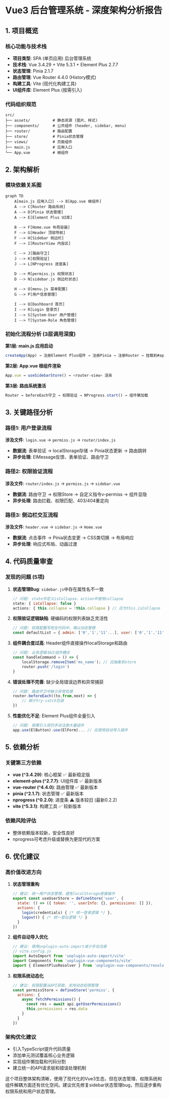 # Vue3 后台管理系统 - 深度架构分析报告

## 1. 项目概览

### 核心功能与技术栈
- **项目类型**: SPA (单页应用) 后台管理系统
- **技术栈**: Vue 3.4.29 + Vite 5.3.1 + Element Plus 2.7.7
- **状态管理**: Pinia 2.1.7
- **路由管理**: Vue Router 4.4.0 (History模式)
- **构建工具**: Vite (现代化构建工具)
- **UI组件库**: Element Plus (按需引入)

### 代码组织规范
```
src/
├── assets/          # 静态资源 (图片、样式)
├── components/      # 公共组件 (header, sidebar, menu)
├── router/          # 路由配置
├── store/           # Pinia状态管理
├── views/           # 页面组件
├── main.js          # 应用入口
└── App.vue          # 根组件
```

## 2. 架构解析

### 模块依赖关系图
```mermaid
graph TD
    A[main.js 应用入口] --> B[App.vue 根组件]
    A --> C[Router 路由系统]
    A --> D[Pinia 状态管理]
    A --> E[Element Plus UI库]
    
    B --> F[Home.vue 布局容器]
    F --> G[Header 顶部导航]
    F --> H[Sidebar 侧边栏]
    F --> I[RouterView 内容区]
    
    C --> J[路由守卫]
    J --> K[权限验证]
    J --> L[NProgress 进度条]
    
    D --> M[permiss.js 权限状态]
    D --> N[sidebar.js 侧边栏状态]
    
    H --> O[menu.js 菜单配置]
    G --> P[用户信息管理]
    
    I --> Q[Dashboard 首页]
    I --> R[Login 登录页]
    I --> S[System-User 用户管理]
    I --> T[System-Role 角色管理]
```

### 初始化流程分析 (3层调用深度)

**第1层: main.js 应用启动**
```javascript
createApp(App) → 注册Element Plus组件 → 注册Pinia → 注册Router → 挂载到#app
```

**第2层: App.vue 根组件渲染**
```javascript
App.vue → useSidebarStore() → <router-view> 渲染
```

**第3层: 路由系统激活**
```javascript
Router → beforeEach守卫 → 权限验证 → NProgress.start() → 组件懒加载
```

## 3. 关键路径分析

### 路径1: 用户登录流程
**涉及文件**: `login.vue` → `permiss.js` → `router/index.js`
- **数据流**: 表单验证 → localStorage存储 → Pinia状态更新 → 路由跳转
- **异步处理**: ElMessage反馈、表单验证、路由守卫

### 路径2: 权限验证流程  
**涉及文件**: `router/index.js` → `permiss.js` → `sidebar.vue`
- **数据流**: 路由守卫 → 权限Store → 自定义指令v-permiss → 组件显隐
- **异步处理**: 路由拦截、权限匹配、403/404重定向

### 路径3: 侧边栏交互流程
**涉及文件**: `header.vue` → `sidebar.js` → `Home.vue`
- **数据流**: 点击事件 → Pinia状态变更 → CSS类切换 → 布局响应
- **异步处理**: 响应式布局、动画过渡

## 4. 代码质量审查

### 发现的问题 (5项)

1. **状态管理Bug**: `sidebar.js`中存在属性名不一致
   ```javascript
   // 问题: state中定义isCollapse，action中使用collapse
   state: { isCollapse: false }
   actions: { this.collapse = !this.collapse } // 应为this.isCollapse
   ```

2. **权限验证逻辑缺陷**: 硬编码的权限列表缺乏灵活性
   ```javascript
   // 问题: 权限配置写死在代码中，难以动态管理
   const defaultList = { admin: ['0','1','11'...], user: ['0','1','11'] }
   ```

3. **组件耦合度过高**: Header组件直接操作localStorage和路由
   ```javascript
   // 问题: 业务逻辑与UI组件耦合
   const handleCommand = () => {
       localStorage.removeItem('ms_name'); // 应抽象到store
       router.push('/login')
   }
   ```

4. **错误处理不完善**: 缺少全局错误边界和异常捕获
   ```javascript
   // 问题: 路由守卫中缺少异常处理
   router.beforeEach((to,from,next) => {
       // 缺少try-catch包装
   })
   ```

5. **性能优化不足**: Element Plus组件全量引入
   ```javascript
   // 问题: 按需引入但仍手动注册大量组件
   app.use(ElButton).use(ElForm)... // 应使用自动导入插件
   ```

## 5. 依赖分析

### 关键第三方依赖
- **vue (^3.4.29)**: 核心框架 ✅ 最新稳定版
- **element-plus (^2.7.7)**: UI组件库 ✅ 最新版本  
- **vue-router (^4.4.0)**: 路由管理 ✅ 最新版本
- **pinia (^2.1.7)**: 状态管理 ✅ 最新版本
- **nprogress (^0.2.0)**: 进度条 ⚠️ 版本较旧 (最新0.2.2)
- **vite (^5.3.1)**: 构建工具 ✅ 较新版本

### 依赖风险评估
- 整体依赖版本较新，安全性良好
- nprogress可考虑升级或替换为更现代的方案

## 6. 优化建议

### 高价值改进方向

1. **状态管理重构**
   ```javascript
   // 建议: 统一用户状态管理，避免localStorage直接操作
   export const useUserStore = defineStore('user', {
     state: () => ({ token: '', userInfo: {}, permissions: [] }),
     actions: { 
       login(credentials) { /* 统一登录逻辑 */ },
       logout() { /* 统一登出逻辑 */ }
     }
   })
   ```

2. **组件自动导入优化**
   ```javascript
   // 建议: 使用unplugin-auto-import减少手动注册
   // vite.config.js
   import AutoImport from 'unplugin-auto-import/vite'
   import Components from 'unplugin-vue-components/vite'
   import { ElementPlusResolver } from 'unplugin-vue-components/resolvers'
   ```

3. **权限系统动态化**
   ```javascript
   // 建议: 权限配置从API获取，支持动态权限管理
   const permissStore = defineStore('permiss', {
     actions: {
       async fetchPermissions() {
         const res = await api.getUserPermissions()
         this.permissions = res.data
       }
     }
   })
   ```

### 架构优化建议
- 引入TypeScript提升代码质量
- 添加单元测试覆盖核心业务逻辑  
- 实现组件懒加载和代码分割
- 建立统一的API请求层和错误处理机制

这个项目整体架构清晰，使用了现代化的Vue3生态，但在状态管理、权限系统和组件解耦方面还有优化空间。建议优先修复sidebar状态管理bug，然后逐步重构权限系统和用户状态管理。